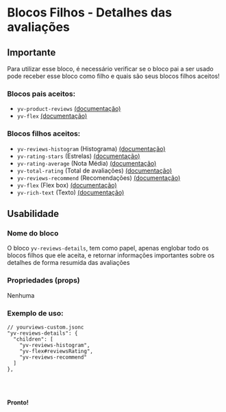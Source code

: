 # Blocos Filhos - Detalhes das avaliações

## Importante

Para utilizar esse bloco, é necessário verificar se o bloco pai a ser usado pode receber esse bloco como filho e quais são seus blocos filhos aceitos!

### Blocos pais aceitos:

 - `yv-product-reviews` [(documentação)](https://github.com/yourviewsbyhiplatform/documentacoes/blob/master/Instala%C3%A7%C3%A3o%20personaliz%C3%A1vel%20-%20Bloco%20de%20reviews.md)
 - `yv-flex` [(documentação)](https://github.com/yourviewsbyhiplatform/documentacoes/blob/master/Blocos%20Filhos%20-%20Flex%20Box.md)

### Blocos filhos aceitos:

 - `yv-reviews-histogram` (Histograma) [(documentação)](#)
 - `yv-rating-stars` (Estrelas) [(documentação)](https://github.com/yourviewsbyhiplatform/documentacoes/blob/master/Blocos%20Filhos%20-%20Estrelas.md)
 - `yv-rating-average` (Nota Média) [(documentação)](https://github.com/yourviewsbyhiplatform/documentacoes/blob/master/Blocos%20Filhos%20-%20Nota%20M%C3%A9dia.md)
 - `yv-total-rating` (Total de avaliações) [(documentação)](https://github.com/yourviewsbyhiplatform/documentacoes/blob/master/Blocos%20Filhos%20-%20Total%20de%20Avalia%C3%A7%C3%B5es.md)
 - `yv-reviews-recommend` (Recomendações) [(documentação)](#)
 - `yv-flex` (Flex box) [(documentação)](https://github.com/yourviewsbyhiplatform/documentacoes/blob/master/Blocos%20Filhos%20-%20Flex%20Box.md)
 - `yv-rich-text` (Texto) [(documentação)](https://github.com/yourviewsbyhiplatform/documentacoes/blob/master/Blocos%20Filhos%20-%20Texto.md)
 
## Usabilidade

### Nome do bloco

O bloco `yv-reviews-details`, tem como papel, apenas englobar todo os blocos filhos que ele aceita, e retornar informações importantes sobre os detalhes de forma resumida das avaliações

### Propriedades (props)

Nenhuma

### Exemplo de uso:

```jsonc
// yourviews-custom.jsonc
"yv-reviews-details": {
  "children": [
    "yv-reviews-histogram",
    "yv-flex#reviewsRating",
    "yv-reviews-recommend"
  ]
},
```

<br>
<br>

**Pronto!**

<!--stackedit_data:
eyJoaXN0b3J5IjpbMTk5Nzk3NjE3M119
-->